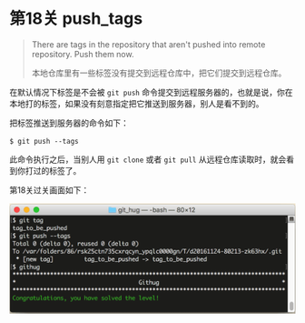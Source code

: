 # 第18关 push_tags

> There are tags in the repository that aren't pushed into remote repository. Push them now.
>
> 本地仓库里有一些标签没有提交到远程仓库中，把它们提交到远程仓库。

在默认情况下标签是不会被 `git push` 命令提交到远程服务器的，也就是说，你在本地打的标签，如果没有刻意指定把它推送到服务器，别人是看不到的。

把标签推送到服务器的命令如下：

```
$ git push --tags
```

此命令执行之后，当别人用 `git clone` 或者 `git pull` 从远程仓库读取时，就会看到你打过的标签了。

第18关过关画面如下：

![第18关 push_tags](images/level-18-push-tags.png)